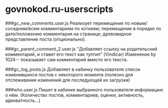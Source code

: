 govnokod.ru-userscripts
=======================

###gc_new_comments.user.js
  Реализует перемещение по новым/соседним/всем комментариям по хоткеям;
  перемещение в порядке по дате/положению комментария на странице;
  древовидное представление поста (опционально).

###gc_parent_comment_2.user.js
  "Добавляет ссылку на родительский комментарий, и ставит его текст как тултип" (Vindicar)
  Изменение by 1024-- показывает сам комментарий вместо его текста.

###gc_log_posts.js
  Добавляет в кабинку пользователя список изменившихся постов с некоторого момента
  (полезно для отслеживания изменений для последующей их загрузки)

###who.user.js
  Пишет в кабинке выбранного пользователя информацию о нём.
  (Количество постов, комментариев, оценки, активность, адекватность...)
